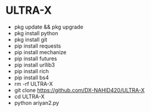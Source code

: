 # ULTRA-X
- pkg update && pkg upgrade
- pkg install python
- pkg install git
- pip install requests
- pip install mechanize
- pip install futures
- pip install urllib3
- pip install rich
- pip install bs4
- rm -rf ULTRA-X
- git clone https://github.com/DX-NAHID420/ULTRA-X
- cd ULTRA-X
- python ariyan2.py
